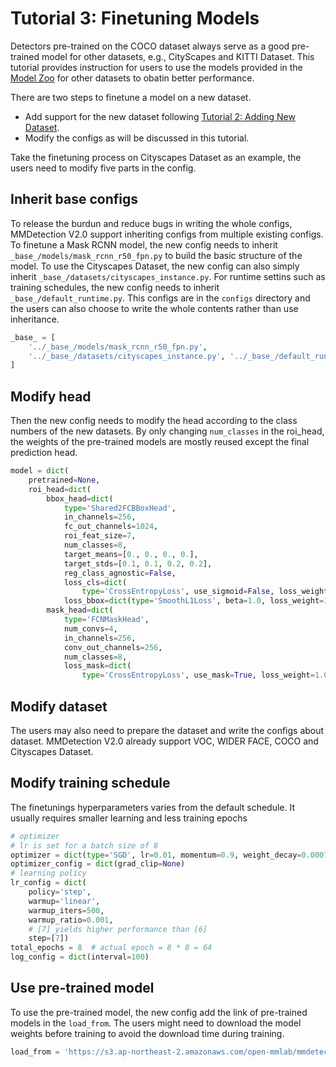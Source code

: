 # Tutorial 3: Finetuning Models

Detectors pre-trained on the COCO dataset always serve as a good pre-trained model for other datasets, e.g., CityScapes and KITTI Dataset.
This tutorial provides instruction for users to use the models provided in the [Model Zoo](../MODEL_ZOO.md) for other datasets to obatin better performance.

There are two steps to finetune a model on a new dataset.
- Add support for the new dataset following [Tutorial 2: Adding New Dataset](new_dataset.md).
- Modify the configs as will be discussed in this tutorial.


Take the finetuning process on Cityscapes Dataset as an example, the users need to modify five parts in the config.

## Inherit base configs
To release the burdun and reduce bugs in writing the whole configs, MMDetection V2.0 support inheriting configs from multiple existing configs. To finetune a Mask RCNN model, the new config needs to inherit
`_base_/models/mask_rcnn_r50_fpn.py` to build the basic structure of the model. To use the Cityscapes Dataset, the new config can also simply inherit `_base_/datasets/cityscapes_instance.py`. For runtime settins such as training schedules, the new config needs to inherit `_base_/default_runtime.py`. This configs are in the `configs` directory and the users can also choose to write the whole contents rather than use inheritance.

```python
_base_ = [
    '../_base_/models/mask_rcnn_r50_fpn.py',
    '../_base_/datasets/cityscapes_instance.py', '../_base_/default_runtime.py'
]
```

## Modify head
Then the new config needs to modify the head according to the class numbers of the new datasets. By only changing `num_classes` in the roi_head, the weights of the pre-trained models are mostly reused except the final prediction head.

```python
model = dict(
    pretrained=None,
    roi_head=dict(
        bbox_head=dict(
            type='Shared2FCBBoxHead',
            in_channels=256,
            fc_out_channels=1024,
            roi_feat_size=7,
            num_classes=8,
            target_means=[0., 0., 0., 0.],
            target_stds=[0.1, 0.1, 0.2, 0.2],
            reg_class_agnostic=False,
            loss_cls=dict(
                type='CrossEntropyLoss', use_sigmoid=False, loss_weight=1.0),
            loss_bbox=dict(type='SmoothL1Loss', beta=1.0, loss_weight=1.0)),
        mask_head=dict(
            type='FCNMaskHead',
            num_convs=4,
            in_channels=256,
            conv_out_channels=256,
            num_classes=8,
            loss_mask=dict(
                type='CrossEntropyLoss', use_mask=True, loss_weight=1.0))))
```

## Modify dataset
The users may also need to prepare the dataset and write the configs about dataset. MMDetection V2.0 already support VOC, WIDER FACE, COCO and Cityscapes Dataset.

## Modify training schedule
The finetunings hyperparameters varies from the default schedule. It usually requires smaller learning and less training epochs

```python
# optimizer
# lr is set for a batch size of 8
optimizer = dict(type='SGD', lr=0.01, momentum=0.9, weight_decay=0.0001)
optimizer_config = dict(grad_clip=None)
# learning policy
lr_config = dict(
    policy='step',
    warmup='linear',
    warmup_iters=500,
    warmup_ratio=0.001,
    # [7] yields higher performance than [6]
    step=[7])
total_epochs = 8  # actual epoch = 8 * 8 = 64
log_config = dict(interval=100)
```

## Use pre-trained model
To use the pre-trained model, the new config add the link of pre-trained models in the `load_from`. The users might need to download the model weights before training to avoid the download time during training.

```python
load_from = 'https://s3.ap-northeast-2.amazonaws.com/open-mmlab/mmdetection/models/mask_rcnn_r50_fpn_2x_20181010-41d35c05.pth'  # noqa

```
